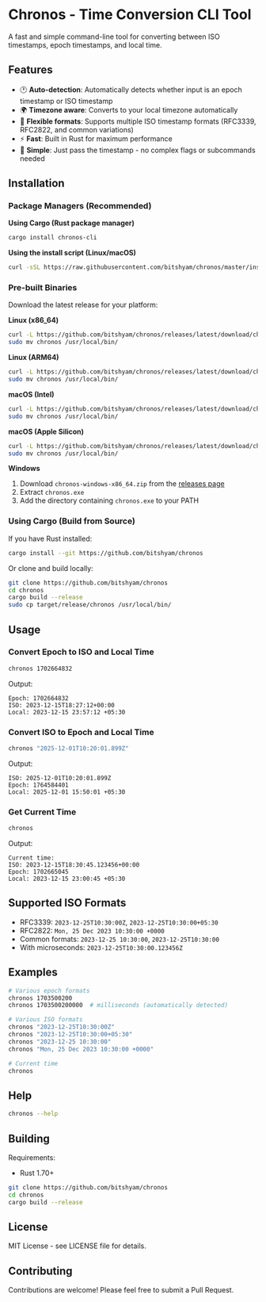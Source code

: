 # Chronos - Time Conversion CLI Tool

A fast and simple command-line tool for converting between ISO timestamps, epoch timestamps, and local time.

## Features

- 🕐 **Auto-detection**: Automatically detects whether input is an epoch timestamp or ISO timestamp
- 🌍 **Timezone aware**: Converts to your local timezone automatically
- 📅 **Flexible formats**: Supports multiple ISO timestamp formats (RFC3339, RFC2822, and common variations)
- ⚡ **Fast**: Built in Rust for maximum performance
- 🔧 **Simple**: Just pass the timestamp - no complex flags or subcommands needed

## Installation

### Package Managers (Recommended)

**Using Cargo (Rust package manager)**
```bash
cargo install chronos-cli
```

**Using the install script (Linux/macOS)**
```bash
curl -sSL https://raw.githubusercontent.com/bitshyam/chronos/master/install.sh | bash
```

### Pre-built Binaries

Download the latest release for your platform:

**Linux (x86_64)**
```bash
curl -L https://github.com/bitshyam/chronos/releases/latest/download/chronos-linux-x86_64.tar.gz | tar xz
sudo mv chronos /usr/local/bin/
```

**Linux (ARM64)**
```bash
curl -L https://github.com/bitshyam/chronos/releases/latest/download/chronos-linux-aarch64.tar.gz | tar xz
sudo mv chronos /usr/local/bin/
```

**macOS (Intel)**
```bash
curl -L https://github.com/bitshyam/chronos/releases/latest/download/chronos-macos-x86_64.tar.gz | tar xz
sudo mv chronos /usr/local/bin/
```

**macOS (Apple Silicon)**
```bash
curl -L https://github.com/bitshyam/chronos/releases/latest/download/chronos-macos-aarch64.tar.gz | tar xz
sudo mv chronos /usr/local/bin/
```

**Windows**
1. Download `chronos-windows-x86_64.zip` from the [releases page](https://github.com/bitshyam/chronos/releases)
2. Extract `chronos.exe` 
3. Add the directory containing `chronos.exe` to your PATH

### Using Cargo (Build from Source)

If you have Rust installed:

```bash
cargo install --git https://github.com/bitshyam/chronos
```

Or clone and build locally:

```bash
git clone https://github.com/bitshyam/chronos
cd chronos
cargo build --release
sudo cp target/release/chronos /usr/local/bin/
```

## Usage

### Convert Epoch to ISO and Local Time

```bash
chronos 1702664832
```

Output:
```
Epoch: 1702664832
ISO: 2023-12-15T18:27:12+00:00
Local: 2023-12-15 23:57:12 +05:30
```

### Convert ISO to Epoch and Local Time

```bash
chronos "2025-12-01T10:20:01.899Z"
```

Output:
```
ISO: 2025-12-01T10:20:01.899Z
Epoch: 1764584401
Local: 2025-12-01 15:50:01 +05:30
```

### Get Current Time

```bash
chronos
```

Output:
```
Current time:
ISO: 2023-12-15T18:30:45.123456+00:00
Epoch: 1702665045
Local: 2023-12-15 23:00:45 +05:30
```

## Supported ISO Formats

- RFC3339: `2023-12-25T10:30:00Z`, `2023-12-25T10:30:00+05:30`
- RFC2822: `Mon, 25 Dec 2023 10:30:00 +0000`
- Common formats: `2023-12-25 10:30:00`, `2023-12-25T10:30:00`
- With microseconds: `2023-12-25T10:30:00.123456Z`

## Examples

```bash
# Various epoch formats
chronos 1703500200
chronos 1703500200000  # milliseconds (automatically detected)

# Various ISO formats
chronos "2023-12-25T10:30:00Z"
chronos "2023-12-25T10:30:00+05:30"
chronos "2023-12-25 10:30:00"
chronos "Mon, 25 Dec 2023 10:30:00 +0000"

# Current time
chronos
```

## Help

```bash
chronos --help
```

## Building

Requirements:
- Rust 1.70+ 

```bash
git clone https://github.com/bitshyam/chronos
cd chronos
cargo build --release
```

## License

MIT License - see LICENSE file for details.

## Contributing

Contributions are welcome! Please feel free to submit a Pull Request.
